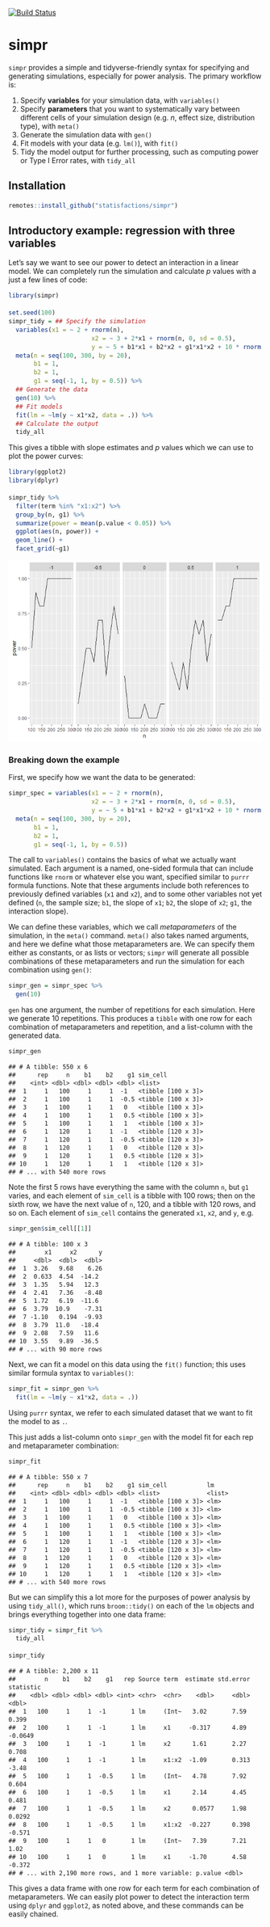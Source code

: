 [![Build
Status](https://travis-ci.com/statisfactions/simpr.svg?branch=master)](https://travis-ci.com/statisfactions/simpr)

simpr
=====

`simpr` provides a simple and tidyverse-friendly syntax for specifying
and generating simulations, especially for power analysis. The primary
workflow is:

1.  Specify **variables** for your simulation data, with `variables()`
2.  Specify **parameters** that you want to systematically vary between
    different cells of your simulation design (e.g. *n*, effect size,
    distribution type), with `meta()`
3.  Generate the simulation data with `gen()`
4.  Fit models with your data (e.g. `lm()`), with `fit()`
5.  Tidy the model output for further processing, such as computing
    power or Type I Error rates, with `tidy_all`

Installation
------------

``` r
remotes::install_github("statisfactions/simpr")
```

Introductory example: regression with three variables
-----------------------------------------------------

Let’s say we want to see our power to detect an interaction in a linear
model. We can completely run the simulation and calculate *p* values
with a just a few lines of code:

``` r
library(simpr)

set.seed(100)
simpr_tidy = ## Specify the simulation
  variables(x1 = ~ 2 + rnorm(n),
                       x2 = ~ 3 + 2*x1 + rnorm(n, 0, sd = 0.5),
                       y = ~ 5 + b1*x1 + b2*x2 + g1*x1*x2 + 10 * rnorm(n)) %>%
  meta(n = seq(100, 300, by = 20),
       b1 = 1,
       b2 = 1,
       g1 = seq(-1, 1, by = 0.5)) %>% 
  ## Generate the data
  gen(10) %>% 
  ## Fit models
  fit(lm = ~lm(y ~ x1*x2, data = .)) %>% 
  ## Calculate the output
  tidy_all
```

This gives a tibble with slope estimates and *p* values which we can use
to plot the power curves:

``` r
library(ggplot2)
library(dplyr)

simpr_tidy %>%
  filter(term %in% "x1:x2") %>%
  group_by(n, g1) %>%
  summarize(power = mean(p.value < 0.05)) %>%
  ggplot(aes(n, power)) +
  geom_line() +
  facet_grid(~g1)
```

![](README_files/figure-markdown_github/unnamed-chunk-3-1.png)

### Breaking down the example

First, we specify how we want the data to be generated:

``` r
simpr_spec = variables(x1 = ~ 2 + rnorm(n),
                       x2 = ~ 3 + 2*x1 + rnorm(n, 0, sd = 0.5),
                       y = ~ 5 + b1*x1 + b2*x2 + g1*x1*x2 + 10 * rnorm(n)) %>%
  meta(n = seq(100, 300, by = 20),
       b1 = 1,
       b2 = 1,
       g1 = seq(-1, 1, by = 0.5))
```

The call to `variables()` contains the basics of what we actually want
simulated. Each argument is a named, one-sided formula that can include
functions like `rnorm` or whatever else you want, specified similar to
`purrr` formula functions. Note that these arguments include both
references to previously defined variables (`x1` and `x2`), and to some
other variables not yet defined (`n`, the sample size; `b1`, the slope
of `x1`; `b2`, the slope of `x2`; `g1`, the interaction slope).

We can define these variables, which we call *metaparameters* of the
simulation, in the `meta()` command. `meta()` also takes named
arguments, and here we define what those metaparameters are. We can
specify them either as constants, or as lists or vectors; `simpr` will
generate all possible combinations of these metaparameters and run the
simulation for each combination using `gen()`:

``` r
simpr_gen = simpr_spec %>% 
  gen(10)
```

`gen` has one argument, the number of repetitions for each simulation.
Here we generate 10 repetitions. This produces a `tibble` with one row
for each combination of metaparameters and repetition, and a list-column
with the generated data.

``` r
simpr_gen
```

    ## # A tibble: 550 x 6
    ##      rep     n    b1    b2    g1 sim_cell          
    ##    <int> <dbl> <dbl> <dbl> <dbl> <list>            
    ##  1     1   100     1     1  -1   <tibble [100 x 3]>
    ##  2     1   100     1     1  -0.5 <tibble [100 x 3]>
    ##  3     1   100     1     1   0   <tibble [100 x 3]>
    ##  4     1   100     1     1   0.5 <tibble [100 x 3]>
    ##  5     1   100     1     1   1   <tibble [100 x 3]>
    ##  6     1   120     1     1  -1   <tibble [120 x 3]>
    ##  7     1   120     1     1  -0.5 <tibble [120 x 3]>
    ##  8     1   120     1     1   0   <tibble [120 x 3]>
    ##  9     1   120     1     1   0.5 <tibble [120 x 3]>
    ## 10     1   120     1     1   1   <tibble [120 x 3]>
    ## # ... with 540 more rows

Note the first 5 rows have everything the same with the column `n`, but
`g1` varies, and each element of `sim_cell` is a tibble with 100 rows;
then on the sixth row, we have the next value of `n`, 120, and a tibble
with 120 rows, and so on. Each element of `sim_cell` contains the
generated `x1`, `x2`, and `y`, e.g.

``` r
simpr_gen$sim_cell[[1]]
```

    ## # A tibble: 100 x 3
    ##        x1     x2      y
    ##     <dbl>  <dbl>  <dbl>
    ##  1  3.26   9.68    6.26
    ##  2  0.633  4.54  -14.2 
    ##  3  1.35   5.94   12.3 
    ##  4  2.41   7.36   -8.48
    ##  5  1.72   6.19  -11.6 
    ##  6  3.79  10.9    -7.31
    ##  7 -1.10   0.194  -9.93
    ##  8  3.79  11.0   -18.4 
    ##  9  2.08   7.59   11.6 
    ## 10  3.55   9.89  -36.5 
    ## # ... with 90 more rows

Next, we can fit a model on this data using the `fit()` function; this
uses similar formula syntax to `variables()`:

``` r
simpr_fit = simpr_gen %>% 
  fit(lm = ~lm(y ~ x1*x2, data = .))
```

Using `purrr` syntax, we refer to each simulated dataset that we want to
fit the model to as `.`.

This just adds a list-column onto `simpr_gen` with the model fit for
each rep and metaparameter combination:

``` r
simpr_fit
```

    ## # A tibble: 550 x 7
    ##      rep     n    b1    b2    g1 sim_cell           lm    
    ##    <int> <dbl> <dbl> <dbl> <dbl> <list>             <list>
    ##  1     1   100     1     1  -1   <tibble [100 x 3]> <lm>  
    ##  2     1   100     1     1  -0.5 <tibble [100 x 3]> <lm>  
    ##  3     1   100     1     1   0   <tibble [100 x 3]> <lm>  
    ##  4     1   100     1     1   0.5 <tibble [100 x 3]> <lm>  
    ##  5     1   100     1     1   1   <tibble [100 x 3]> <lm>  
    ##  6     1   120     1     1  -1   <tibble [120 x 3]> <lm>  
    ##  7     1   120     1     1  -0.5 <tibble [120 x 3]> <lm>  
    ##  8     1   120     1     1   0   <tibble [120 x 3]> <lm>  
    ##  9     1   120     1     1   0.5 <tibble [120 x 3]> <lm>  
    ## 10     1   120     1     1   1   <tibble [120 x 3]> <lm>  
    ## # ... with 540 more rows

But we can simplify this a lot more for the purposes of power analysis
by using `tidy_all()`, which runs `broom::tidy()` on each of the `lm`
objects and brings everything together into one data frame:

``` r
simpr_tidy = simpr_fit %>% 
  tidy_all

simpr_tidy
```

    ## # A tibble: 2,200 x 11
    ##        n    b1    b2    g1   rep Source term  estimate std.error statistic
    ##    <dbl> <dbl> <dbl> <dbl> <int> <chr>  <chr>    <dbl>     <dbl>     <dbl>
    ##  1   100     1     1  -1       1 lm     (Int~   3.02       7.59     0.399 
    ##  2   100     1     1  -1       1 lm     x1     -0.317      4.89    -0.0649
    ##  3   100     1     1  -1       1 lm     x2      1.61       2.27     0.708 
    ##  4   100     1     1  -1       1 lm     x1:x2  -1.09       0.313   -3.48  
    ##  5   100     1     1  -0.5     1 lm     (Int~   4.78       7.92     0.604 
    ##  6   100     1     1  -0.5     1 lm     x1      2.14       4.45     0.481 
    ##  7   100     1     1  -0.5     1 lm     x2      0.0577     1.98     0.0292
    ##  8   100     1     1  -0.5     1 lm     x1:x2  -0.227      0.398   -0.571 
    ##  9   100     1     1   0       1 lm     (Int~   7.39       7.21     1.02  
    ## 10   100     1     1   0       1 lm     x1     -1.70       4.58    -0.372 
    ## # ... with 2,190 more rows, and 1 more variable: p.value <dbl>

This gives a data frame with one row for each term for each combination
of metaparameters. We can easily plot power to detect the interaction
term using `dplyr` and `ggplot2`, as noted above, and these commands can
be easily chained.
